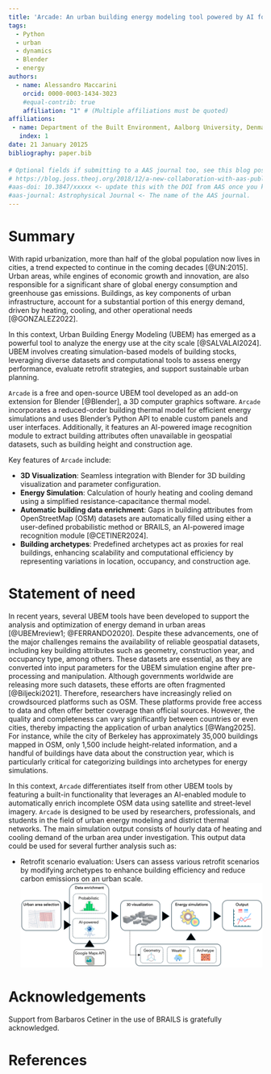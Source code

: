 ```yaml
---
title: 'Arcade: An urban building energy modeling tool powered by AI for input data enrichment'
tags:
  - Python
  - urban
  - dynamics
  - Blender
  - energy
authors:
  - name: Alessandro Maccarini
    orcid: 0000-0003-1434-3023
    #equal-contrib: true
    affiliation: "1" # (Multiple affiliations must be quoted)
affiliations:
 - name: Department of the Built Environment, Aalborg University, Denmark
   index: 1
date: 21 January 20125
bibliography: paper.bib

# Optional fields if submitting to a AAS journal too, see this blog post:
# https://blog.joss.theoj.org/2018/12/a-new-collaboration-with-aas-publishing
#aas-doi: 10.3847/xxxxx <- update this with the DOI from AAS once you know it.
#aas-journal: Astrophysical Journal <- The name of the AAS journal.
---
```


# Summary

With rapid urbanization, more than half of the global population now lives in cities, a trend expected to continue in the coming decades [@UN:2015]. Urban areas, while engines of economic growth and innovation, are also responsible for a significant share of global energy consumption and greenhouse gas emissions. Buildings, as key components of urban infrastructure, account for a substantial portion of this energy demand, driven by heating, cooling, and other operational needs [@GONZALEZ2022].

In this context, Urban Building Energy Modeling (UBEM) has emerged as a powerful tool to analyze the energy use at the city scale [@SALVALAI2024]. UBEM involves creating simulation-based models of building stocks, leveraging diverse datasets and computational tools to assess energy performance, evaluate retrofit strategies, and support sustainable urban planning.

`Arcade` is a free and open-source UBEM tool developed as an add-on extension for Blender [@Blender], a 3D computer graphics software. `Arcade` incorporates a reduced-order building thermal model for efficient energy simulations and uses Blender’s Python API to enable custom panels and user interfaces. Additionally, it features an AI-powered image recognition module to extract building attributes often unavailable in geospatial datasets, such as building height and construction age.

Key features of `Arcade` include:

- **3D Visualization**: Seamless integration with Blender for 3D building visualization and parameter configuration.
- **Energy Simulation**: Calculation of hourly heating and cooling demand using a simplified resistance-capacitance thermal model.
- **Automatic building data enrichment**: Gaps in building attributes from OpenStreetMap (OSM) datasets are automatically filled using either a user-defined probabilistic method or BRAILS, an AI-powered image recognition module [@CETINER2024].
- **Building archetypes**: Predefined archetypes act as proxies for real buildings, enhancing scalability and computational efficiency by representing variations in location, occupancy, and construction age.

# Statement of need

In recent years, several UBEM tools have been developed to support the analysis and optimization of energy demand in urban areas [@UBEMreview1; @FERRANDO2020]. Despite these advancements, one of the major challenges remains the availability of reliable geospatial datasets, including key building attributes such as geometry, construction year, and occupancy type, among others. These datasets are essential, as they are converted into input parameters for the UBEM simulation engine after pre-processing and manipulation. Although governments worldwide are releasing more such datasets, these efforts are often fragmented [@Biljecki2021].
Therefore, researchers have increasingly relied on crowdsourced platforms such as OSM. These platforms provide free access to data and often offer better coverage than official sources. However, the quality and completeness can vary significantly between countries or even cities, thereby impacting the application of urban analytics [@Wang2025]. For instance, while the city of Berkeley has approximately 35,000 buildings mapped in OSM, only 1,500 include height-related information, and a handful of buildings have data about the construction year, which is particularly critical for categorizing buildings into archetypes for energy simulations.

In this context, `Arcade` differentiates itself from other UBEM tools by featuring a built-in functionality that leverages an AI-enabled module to automatically enrich incomplete OSM data using satellite and street-level imagery. `Arcade` is designed to be used by researchers, professionals, and students in the field of urban energy modeling and district thermal networks. The main simulation output consists of hourly data of heating and cooling demand of the urban area under investigation. This output data could be used for several further analysis such as:
- Retrofit scenario evaluation: Users can assess various retrofit scenarios by modifying archetypes to enhance building efficiency and reduce carbon emissions on an urban scale.
![Figure 1: Workflow](images/workflow3.png)


# Acknowledgements

Support from Barbaros Cetiner in the use of BRAILS is gratefully acknowledged.

# References
